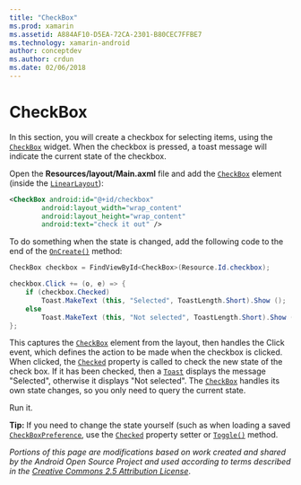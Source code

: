 ```yaml
---
title: "CheckBox"
ms.prod: xamarin
ms.assetid: A884AF10-D5EA-72CA-2301-B80CEC7FFBE7
ms.technology: xamarin-android
author: conceptdev
ms.author: crdun
ms.date: 02/06/2018
---
```


# CheckBox

In this section, you will create a checkbox for selecting items, using the
[`CheckBox`](https://developer.xamarin.com/api/type/Android.Widget.CheckBox)
widget. When the checkbox is pressed, a toast message will indicate the
current state of the checkbox.

Open the **Resources/layout/Main.axml** file and add the
[`CheckBox`](https://developer.xamarin.com/api/type/Android.Widget.CheckBox/) element (inside
the [`LinearLayout`](https://developer.xamarin.com/api/type/Android.Widget.LinearLayout)):

```xml
<CheckBox android:id="@+id/checkbox"
        android:layout_width="wrap_content"
        android:layout_height="wrap_content"
        android:text="check it out" />
```

To do something when the state is changed, add the following code
to the end of the
[`OnCreate()`](https://developer.xamarin.com/api/member/Android.App.Activity.OnCreate/p/Android.OS.Bundle/Android.OS.PersistableBundle)
method:

```csharp
CheckBox checkbox = FindViewById<CheckBox>(Resource.Id.checkbox);

checkbox.Click += (o, e) => {
    if (checkbox.Checked)
        Toast.MakeText (this, "Selected", ToastLength.Short).Show ();
    else
        Toast.MakeText (this, "Not selected", ToastLength.Short).Show ();
};
```

This captures the
[`CheckBox`](https://developer.xamarin.com/api/type/Android.Widget.CheckBox/)
element from the layout, then handles the Click event, which
defines the action to be made when the checkbox is clicked. When
clicked, the
[`Checked`](https://developer.xamarin.com/api/property/Android.Widget.CompoundButton.Checked/)
property is called to check the new state of the check box. If it
has been checked, then a
[`Toast`](https://developer.xamarin.com/api/type/Android.Widget.Toast/)
displays the message "Selected", otherwise it displays
"Not selected". The
[`CheckBox`](https://developer.xamarin.com/api/type/Android.Widget.CheckBox/)
handles its own state changes, so you only need to query the
current state.

Run it.

**Tip:** If you need to change the state yourself (such as when loading
a saved
[`CheckBoxPreference`](https://developer.xamarin.com/api/type/Android.Preferences.CheckBoxPreference),
use the
[`Checked`](https://developer.xamarin.com/api/property/Android.Widget.CompoundButton.Checked)
property setter or
[`Toggle()`](https://developer.xamarin.com/api/member/Android.Widget.CompoundButton.Toggle)
method.

*Portions of this page are modifications based on work created and
shared by the Android Open Source Project and used according to terms
described in the*
[*Creative Commons 2.5 Attribution License*](http://creativecommons.org/licenses/by/2.5/).

